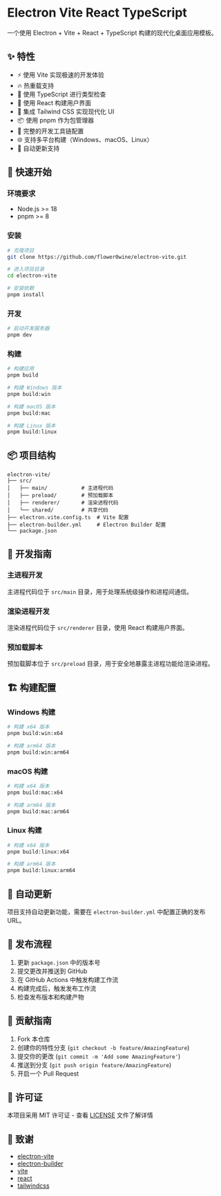 # Electron Vite React TypeScript

一个使用 Electron + Vite + React + TypeScript 构建的现代化桌面应用模板。

## ✨ 特性

- ⚡️ 使用 Vite 实现极速的开发体验
- 🔥 热重载支持
- 🎯 使用 TypeScript 进行类型检查
- 💪 使用 React 构建用户界面
- 🎨 集成 Tailwind CSS 实现现代化 UI
- 📦 使用 pnpm 作为包管理器
- 🔧 完整的开发工具链配置
- 🌐 支持多平台构建（Windows、macOS、Linux）
- 🔄 自动更新支持

## 🚀 快速开始

### 环境要求

- Node.js >= 18
- pnpm >= 8

### 安装

```bash
# 克隆项目
git clone https://github.com/flower0wine/electron-vite.git

# 进入项目目录
cd electron-vite

# 安装依赖
pnpm install
```

### 开发

```bash
# 启动开发服务器
pnpm dev
```

### 构建

```bash
# 构建应用
pnpm build

# 构建 Windows 版本
pnpm build:win

# 构建 macOS 版本
pnpm build:mac

# 构建 Linux 版本
pnpm build:linux
```

## 📦 项目结构

```
electron-vite/
├── src/
│   ├── main/           # 主进程代码
│   ├── preload/        # 预加载脚本
│   ├── renderer/       # 渲染进程代码
│   └── shared/         # 共享代码
├── electron.vite.config.ts  # Vite 配置
├── electron-builder.yml     # Electron Builder 配置
└── package.json
```

## 🔧 开发指南

### 主进程开发

主进程代码位于 `src/main` 目录，用于处理系统级操作和进程间通信。

### 渲染进程开发

渲染进程代码位于 `src/renderer` 目录，使用 React 构建用户界面。

### 预加载脚本

预加载脚本位于 `src/preload` 目录，用于安全地暴露主进程功能给渲染进程。

## 🏗️ 构建配置

### Windows 构建

```bash
# 构建 x64 版本
pnpm build:win:x64

# 构建 arm64 版本
pnpm build:win:arm64
```

### macOS 构建

```bash
# 构建 x64 版本
pnpm build:mac:x64

# 构建 arm64 版本
pnpm build:mac:arm64
```

### Linux 构建

```bash
# 构建 x64 版本
pnpm build:linux:x64

# 构建 arm64 版本
pnpm build:linux:arm64
```

## 🔄 自动更新

项目支持自动更新功能，需要在 `electron-builder.yml` 中配置正确的发布 URL。

## 📝 发布流程

1. 更新 `package.json` 中的版本号
2. 提交更改并推送到 GitHub
3. 在 GitHub Actions 中触发构建工作流
4. 构建完成后，触发发布工作流
5. 检查发布版本和构建产物

## 🤝 贡献指南

1. Fork 本仓库
2. 创建你的特性分支 (`git checkout -b feature/AmazingFeature`)
3. 提交你的更改 (`git commit -m 'Add some AmazingFeature'`)
4. 推送到分支 (`git push origin feature/AmazingFeature`)
5. 开启一个 Pull Request

## 📄 许可证

本项目采用 MIT 许可证 - 查看 [LICENSE](LICENSE) 文件了解详情

## 🙏 致谢

- [electron-vite](https://github.com/electron-vite/electron-vite)
- [electron-builder](https://github.com/electron-userland/electron-builder)
- [vite](https://github.com/vitejs/vite)
- [react](https://github.com/facebook/react)
- [tailwindcss](https://github.com/tailwindlabs/tailwindcss)
